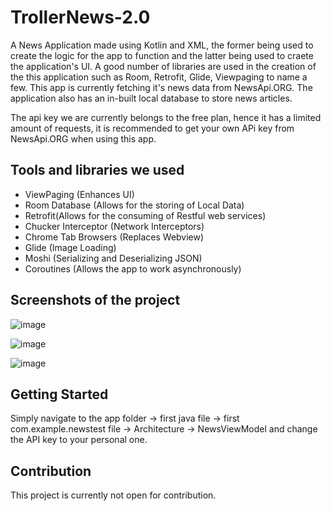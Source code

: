 # TrollerNews-2.0

A News Application made using Kotlin and XML, the former being used to create the logic for the app to function and the latter being used to craete the application's UI. A good number of libraries 
are used in the creation of the this application such as Room, Retrofit, Glide, Viewpaging to name a few. This app is currently fetching it's news data from NewsApi.ORG. The application also has an in-built local database to store news articles.

The api key we are currently belongs to the free plan, hence it has a limited amount of requests, it is recommended to get your own APi key from NewsApi.ORG when using this app.


<h2 align="left">Tools and libraries we used</h2>

-  ViewPaging (Enhances UI)
-  Room Database (Allows for the storing of Local Data)
-  Retrofit(Allows for the consuming of Restful web services)
-  Chucker Interceptor (Network Interceptors)
-  Chrome Tab Browsers (Replaces Webview)
-  Glide (Image Loading)
-  Moshi (Serializing and Deserializing JSON)
-  Coroutines (Allows the app to work asynchronously)

<h2 align="left">Screenshots of the project</h2>

![image](https://github.com/XtrollerX/TrollerNews-2.0/assets/67418036/25a471c0-c4db-473c-942c-8e5a3c71e726)

![image](https://github.com/XtrollerX/TrollerNews-2.0/assets/67418036/97ca3cd2-4b5f-4b39-a3e2-6d37c4258c50)

![image](https://github.com/XtrollerX/TrollerNews-2.0.0/assets/67418036/4bf2aab2-5e66-4768-8349-2070c1dcab4d)

<h2 align="left">Getting Started</h2>

Simply navigate to the app folder -> first java file -> first com.example.newstest file -> Architecture -> NewsViewModel and change the API key to your personal one.

<h2 align="left">Contribution</h2>

This project is currently not open for contribution.

